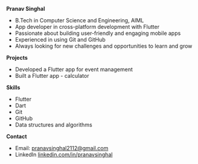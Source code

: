 **Pranav Singhal**

* B.Tech in Computer Science and Engineering, AIML
* App developer in cross-platform development with Flutter
* Passionate about building user-friendly and engaging mobile apps
* Experienced in using Git and GitHub
* Always looking for new challenges and opportunities to learn and grow

**Projects**

* Developed a Flutter app for event management
* Built a Flutter app - calculator

**Skills**

* Flutter
* Dart
* Git
* GitHub
* Data structures and algorithms

**Contact**

* Email: pranavsinghal2112@gmail.com
* LinkedIn [linkedin.com/in/pranavsinghal](https://www.linkedin.com/in/pranav-singhal-04877924a/)
